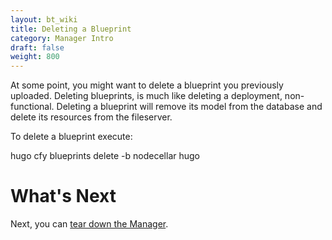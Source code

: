 ```yaml
---
layout: bt_wiki
title: Deleting a Blueprint
category: Manager Intro
draft: false
weight: 800
---
```


At some point, you might want to delete a blueprint you previously uploaded. Deleting blueprints, is much like deleting a deployment, non-functional. Deleting a blueprint will remove its model from the database and delete its resources from the fileserver.

To delete a blueprint execute:

hugo
cfy blueprints delete -b nodecellar
hugo

# What's Next

Next, you can [tear down the Manager](getting-started-teardown.html).